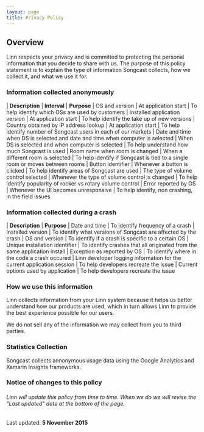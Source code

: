 ```yaml
---
layout: page
title: Privacy Policy
---
```


## Overview

Linn respects your privacy and is committed to protecting the personal information that you decide to share with us. The purpose of this policy statement is to explain the type of information Songcast collects, how we collect it, and what we use it for.

### Information collected anonymously

| **Description** | **Interval** | **Purpose**
| OS and version | At application start | To help identify which OSs are used by customers
| Installed application version | At application start | To help identify the take up of new versions
| Country obtained by IP address lookup | At application start | To help identify number of Songcast users in each of our markets
| Date and time when DS is selected and date and time when computer is selected | When DS is selected and when computer is selected | To help understand how much Songcast is used
| Room name when room is changed | When a different room is selected | To help identify if Songcast is tied to a single room or moves between rooms
| Button identifier | Whenever a button is clicked | To help identify areas of Songcast are used
| The type of volume control selected | Whenever the type of volume control is changed | To help identify popularity of rocker vs rotary volume control
| Error reported by OS | Whenever the UI becomes unresponsive | To help identify, non crashing, in the field issues

### Information collected during a crash

| **Description** | **Purpose**
| Date and time | To identify frequency of a crash
| Installed version | To identify what versions of Songcast are affected by the crash
| OS and version | To identify if a crash is specific to a certain OS
| Unique installation identifier | To identify crashes that all originated from the same application install
| Exception as reported by OS | To identify where in the code a crash occured
| Linn developer logging information for the current application session | To help developers recreate the issue
| Current options used by application | To help developers recreate the issue

### How we use this information 

Linn collects information from your Linn system because it helps us better understand how our products are used, which in turn allows Linn to provide the best experience possible for our users.

We do not sell any of the information we may collect from you to third parties.

### Statistics Collection

Songcast collects annonymous usage data using the Google Analytics and Xamarin Insights frameworks.

### Notice of changes to this policy

###### Linn will update this policy from time to time. When we do we will revise the "Last updated" date at the bottom of the page.

Last updated: **5 November 2015**
